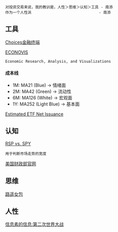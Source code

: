 ```
对投资交易来说，我的教训是，人性＞思维＞认知＞工具 - 南添
作为一个人性派                              - 南添
```
## 工具

[Choices金融终端](https://choice.eastmoney.com/)

[ECONOVIS](https://www.econovis.net/)
```
Economic Research, Analysis, and Visualizations
```

#### 成本线
- 1M: MA21 (Blue)        -> 情绪面
- 2M: MA42 (Green)       -> 流动性 
- 6M: MA126 (White)      -> 宏观面
- 1Y: MA252 (Light Blue) -> 基本面

[Estimated ETF Net Issuance](https://www.ici.org/research/stats/etf_flows)

## 认知

[RSP vs. SPY](https://portfolioslab.com/tools/stock-comparison/RSP/SPY)
```
用于判断市场走势的宽度
```

[美国财政部官网]()

## 思维

[路遥女包]()

## 人性

[信息素的信息:第二次世界大战](https://space.bilibili.com/44412187/lists?sid=1023612&spm_id_from=333.788.0.0)
